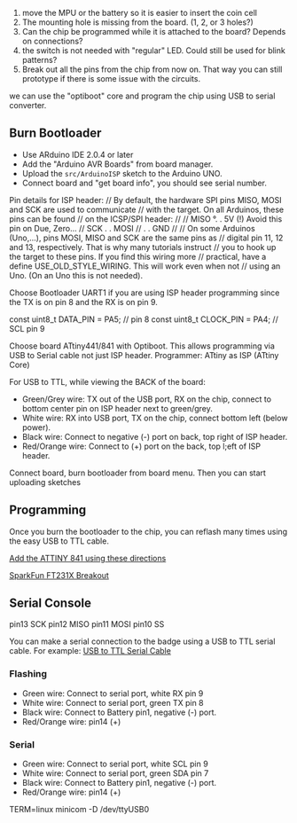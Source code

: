 1. move the MPU or the battery so it is easier to insert the coin cell
2. The mounting hole is missing from the board. (1, 2, or 3 holes?)
3. Can the chip be programmed while it is attached to the board? Depends on connections?
4. the switch is not needed with "regular" LED. Could still be used for blink patterns?
5. Break out all the pins from the chip from now on. That way you can still prototype
   if there is some issue with the circuits. 

we can use the "optiboot" core and program the chip using USB to serial converter. 

## Burn Bootloader

- Use ARduino IDE 2.0.4 or later
- Add the "Arduino AVR Boards" from board manager.
- Upload the `src/ArduinoISP` sketch to the Arduino UNO.
- Connect board and "get board info", you should see serial number.

Pin details for ISP header:
// By default, the hardware SPI pins MISO, MOSI and SCK are used to communicate
// with the target. On all Arduinos, these pins can be found
// on the ICSP/SPI header:
//
//               MISO °. . 5V (!) Avoid this pin on Due, Zero...
//               SCK   . . MOSI
//                     . . GND
//
// On some Arduinos (Uno,...), pins MOSI, MISO and SCK are the same pins as
// digital pin 11, 12 and 13, respectively. That is why many tutorials instruct
// you to hook up the target to these pins. If you find this wiring more
// practical, have a define USE_OLD_STYLE_WIRING. This will work even when not
// using an Uno. (On an Uno this is not needed).

Choose Bootloader UART1 if you are using ISP header programming since the TX is on pin 8 and the RX is on pin 9.

const uint8_t  DATA_PIN   = PA5; // pin 8
const uint8_t  CLOCK_PIN  = PA4; // SCL pin 9

Choose board ATtiny441/841 with Optiboot. This allows programming via USB to Serial cable not just ISP header.
Programmer: ATtiny as ISP (ATtiny Core)

For USB to TTL, while viewing the BACK of the board:
- Green/Grey wire: TX out of the USB port, RX on the chip, connect to bottom center pin on ISP header next to green/grey.
- White wire: RX into USB port, TX on the chip, connect bottom left (below power).
- Black wire: Connect to negative (-) port on back, top right of ISP header.
- Red/Orange wire: Connect to (+) port on the back, top l;eft of ISP header.

Connect board, burn bootloader from board menu.
Then you can start uploading sketches


## Programming

Once you burn the bootloader to the chip, you can reflash many times using the easy USB to TTL cable.

[Add the ATTINY 841 using these directions](https://github.com/SpenceKonde/ATTinyCore/blob/v2.0.0-devThis-is-the-head-submit-PRs-against-this/Installation.md#boards-manager-installation)

[SparkFun FT231X Breakout](https://www.sparkfun.com/products/13263)

## Serial Console

pin13 SCK
pin12 MISO
pin11 MOSI
pin10 SS

You can make a serial connection to the badge using a USB to TTL serial cable.
For example: [USB to TTL Serial Cable](https://www.adafruit.com/product/954)

### Flashing

- Green wire: Connect to serial port, white RX pin 9
- White wire: Connect to serial port, green TX pin 8
- Black wire: Connect to Battery pin1, negative (-) port.
- Red/Orange wire: pin14 (+)

### Serial

- Green wire: Connect to serial port, white SCL pin 9
- White wire: Connect to serial port, green SDA pin 7
- Black wire: Connect to Battery pin1, negative (-) port.
- Red/Orange wire: pin14 (+)

TERM=linux minicom -D /dev/ttyUSB0

